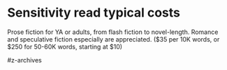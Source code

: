 # Sensitivity read typical costs
Prose fiction for YA or adults, from flash fiction to novel-length. Romance and speculative fiction especially are appreciated. ($35 per 10K words, or $250 for 50-60K words, starting at $10)


#z-archives